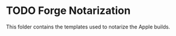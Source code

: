 <!--- Content managed by Project Forge, see [projectforge.md] for details. -->
# TODO Forge Notarization

This folder contains the templates used to notarize the Apple builds.
